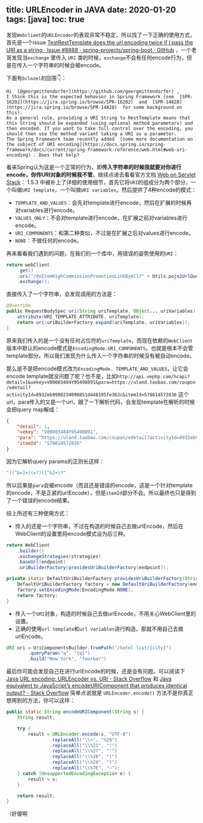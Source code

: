 title: URLEncoder in JAVA
date: 2020-01-20
tags: [java]
toc: true
---

发现`Webclient`的`URLEncoder`的表现非常不稳定，所以找了一下正确的使用方式，首先是一个issue [TestRestTemplate does the url encoding twice if I pass the URI as a string · Issue #8888 · spring-projects/spring-boot · GitHub](https://github.com/spring-projects/spring-boot/issues/8888) ，一个老哥发现当`exchange` 里传入 `URI` 类的时候，`exchange`不会有任何encode行为，但是在传入一个字符串的时候会被encode。

下面有`bclozel`的回答👇：
```
Hi  [@georgmittendorfer](https://github.com/georgmittendorfer) ,
I think this is the expected behavior in Spring Framework (see  [SPR-16202](https://jira.spring.io/browse/SPR-16202)  and  [SPR-14828](https://jira.spring.io/browse/SPR-14828)  for some background on this).
As a general rule, providing a URI String to RestTemplate means that this String should be expanded (using optional method parameters) and then encoded. If you want to take full control over the encoding, you should then use the method variant taking a URI as a parameter.
The Spring Framework team recently added  [some more documentation on the subject of URI encoding](https://docs.spring.io/spring-framework/docs/current/spring-framework-reference/web.html#web-uri-encoding) . Does that help?
```

看来Spring认为这是一个正常的行为，即**传入字符串的时候我就要对你进行encode，你传URI对象的时候我不管**。继续点进去看看官方文档 [Web on Servlet Stack](https://docs.spring.io/spring-framework/docs/current/spring-framework-reference/web.html#web-uri-encoding)：
1.5.3 中被补上了详细的使用细节，首先它将`URI`的组成分为两个部分，一个叫做`URI template`，一个叫做`URI variables`。然后提供了4种encode的模式：
+ `TEMPLATE_AND_VALUES`：会先对template进行encode，然后在扩展的时候再对variables进行encode。
+ `VALUES_ONLY`：不会对template进行encode，在扩展之前对variables进行encode。
+ `URI_COMPONENTS`：和第二种类似，不过是在扩展之后对values进行encode。
+ `NONE`：不做任何的encode。

再来看看我们遇到的问题，在我们的一个库中，用错误的姿势使用的`URI`：
```java
return webClient
    .get()
    .uri("/doItemHighCommissionPromotionLinkByAll?" + Utils.pojo2UrlQuery(request))
    .exchange();
```
直接传入了一个字符串，会发现调用的方法是：
```java
@Override
public RequestBodySpec uri(String uriTemplate, Object... uriVariables) {
	attribute(URI_TEMPLATE_ATTRIBUTE, uriTemplate);
	return uri(uriBuilderFactory.expand(uriTemplate, uriVariables));
}
```
原来我们传入的是一个没有任何占位符的`uriTemplate`，而现在依赖的`WebClient`版本中默认的encode模式是`EncodingMode.URI_COMPONENTS`，也就是根本不会管template部分。所以我们发现为什么传入一个字符串的时候没有被自动encode。

那么是不是把encode模式改为`EncodingMode. TEMPLATE_AND_VALUES`，让它会encode template就没问题了呢？也不是，比如`http://api.vephp.com/hcapi?detail=1&vekey=V00003484Y95498091&para=https://uland.taobao.com/coupon/edetail?activityId=8932eb9980234090851d448195fe363c&itemId=578614572836`
这个url，para传入的又是一个url，跟了一下解析代码，会发现template在解析的时候会把query map解成：
```json
{
	"detail": 1,
	"vekey": "V00003484Y95498091",
	"para": "https://uland.taobao.com/coupon/edetail?activityId=8932eb9980234090851d448195fe363c",
	"itemId": "578614572836"
}
```
因为它解析query params的正则长这样：
```java
"([^&=]+)(=?)([^&]+)?"
```
所以后果是`para`会被encode（而且还是错误的encode，这是一个针对template的encode，不是正紧的urlEncode），但是`itemId`部分不会。所以最终也只是得到了一个错误的encode结果。

综上所述有三种使用方式：
+ 传入的还是一个字符串，不过在构造的时候自己去做urlEncode，然后在WebClient的设置里将encode模式设为后三种。
```java
return WebClient
    .builder()
    .exchangeStrategies(strategies)
    .baseUrl(endpoint)
    .uriBuilderFactory(providesUriBuilderFactory(endpoint));

private static DefaultUriBuilderFactory providesUriBuilderFactory(String endpoint) {
    DefaultUriBuilderFactory factory = new DefaultUriBuilderFactory(endpoint);
    factory.setEncodingMode(EncodingMode.NONE);
    return factory;
}
```

+ 传入一个`URI`对象，构造的时候自己去做urlEncode，不用关心WebClient里的设置。
+ 正确的使用`url template`和`url variables`进行构造，那就不用自己去做urlEncode。
```java
URI uri = UriComponentsBuilder.fromPath("/hotel list/{city}")
        .queryParam("q", "{q}")
        .build("New York", "foo+bar")
```

最后你可能会发现自己在进行urlEncode的时候，还是会有问题。可以阅读下 [Java URL encoding: URLEncoder vs. URI - Stack Overflow](https://stackoverflow.com/questions/14321873/java-url-encoding-urlencoder-vs-uri) 和  [Java equivalent to JavaScript’s encodeURIComponent that produces identical output? - Stack Overflow](https://stackoverflow.com/questions/607176/java-equivalent-to-javascripts-encodeuricomponent-that-produces-identical-outpu)
简单点说就是 `URLEncoder.encode()` 方法不是你真正想用到的方法，你可以这样：

```java
public static String encodeURIComponent(String s) {
    String result;

    try {
        result = URLEncoder.encode(s, "UTF-8")
                .replaceAll("\\+", "%20")
                .replaceAll("\\%21", "!")
                .replaceAll("\\%27", "'")
                .replaceAll("\\%28", "(")
                .replaceAll("\\%29", ")")
                .replaceAll("\\%7E", "~");
    } catch (UnsupportedEncodingException e) {
        result = s;
    }

    return result;
}
```
（好傻啊